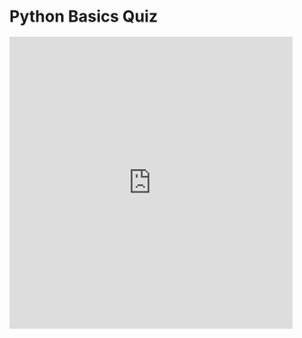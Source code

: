 # Python Basics Quiz

<iframe src="https://docs.google.com/forms/d/e/1FAIpQLSd3gYp0_-Yb87VPVXy55f2578y8LRUehHA9EHhvcLp8CtTPxg/viewform?embedded=true" width="100%" height="520" frameborder="0" marginheight="0" marginwidth="0">Loading…</iframe>

<script async src="https://pagead2.googlesyndication.com/pagead/js/adsbygoogle.js?client=ca-pub-1602443888929206"
     crossorigin="anonymous"></script>
<ins class="adsbygoogle"
     style="display:block"
     data-ad-format="autorelaxed"
     data-ad-client="ca-pub-1602443888929206"
     data-ad-slot="7879511511"></ins>
<script>
     (adsbygoogle = window.adsbygoogle || []).push({});
</script>